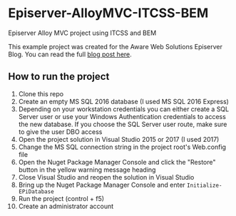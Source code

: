 # Episerver-AlloyMVC-ITCSS-BEM
Episerver Alloy MVC project using ITCSS and BEM

This example project was created for the Aware Web Solutions Episerver Blog.  You can read the full [blog post here](http://www.awareweb.com/awareblog/).

## How to run the project

1. Clone this repo
1. Create an empty MS SQL 2016 database (I used MS SQL 2016 Express)
1. Depending on your workstation credentials you can either create a SQL Server user or use your Windows Authentication credentials to access the new database.  If you choose the SQL Server user route, make sure to give the user DBO access
1. Open the project solution in Visual Studio 2015 or 2017 (I used 2017)
1. Change the MS SQL connection string in the project root's Web.config file
1. Open the Nuget Package Manager Console and click the "Restore" button in the yellow warning message heading
1. Close Visual Studio and reopen the solution in Visual Studio
1. Bring up the Nuget Package Manager Console and enter `Initialize-EPiDatabase`
1. Run the project (control + f5)
1. Create an administrator account
